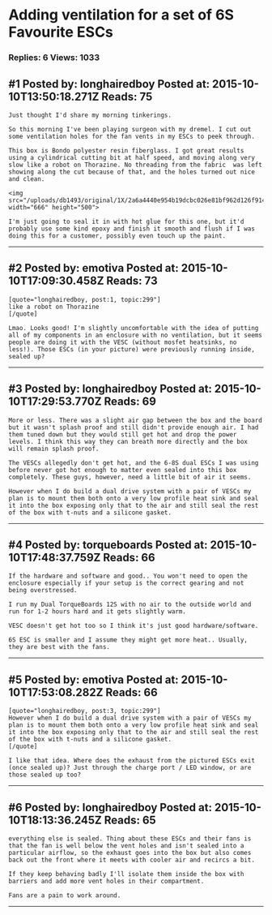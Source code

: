 # Adding ventilation for a set of 6S Favourite ESCs

### Replies: 6 Views: 1033

## \#1 Posted by: longhairedboy Posted at: 2015-10-10T13:50:18.271Z Reads: 75

```
Just thought I'd share my morning tinkerings. 

So this morning I've been playing surgeon with my dremel. I cut out some ventilation holes for the fan vents in my ESCs to peek through. 

This box is Bondo polyester resin fiberglass. I got great results using a cylindrical cutting bit at half speed, and moving along very slow like a robot on Thorazine. No threading from the fabric  was left showing along the cut because of that, and the holes turned out nice and clean. 

<img src="/uploads/db1493/original/1X/2a6a4440e954b19dcbc026e81bf962d126f91469.jpeg" width="666" height="500"> 

I'm just going to seal it in with hot glue for this one, but it'd probably use some kind epoxy and finish it smooth and flush if I was doing this for a customer, possibly even touch up the paint.
```

---
## \#2 Posted by: emotiva Posted at: 2015-10-10T17:09:30.458Z Reads: 73

```
[quote="longhairedboy, post:1, topic:299"]
like a robot on Thorazine
[/quote]

Lmao. Looks good! I'm slightly uncomfortable with the idea of putting all of my components in an enclosure with no ventilation, but it seems people are doing it with the VESC (without mosfet heatsinks, no less!). Those ESCs (in your picture) were previously running inside, sealed up?
```

---
## \#3 Posted by: longhairedboy Posted at: 2015-10-10T17:29:53.770Z Reads: 69

```
More or less. There was a slight air gap between the box and the board but it wasn't splash proof and still didn't provide enough air. I had them tuned down but they would still get hot and drop the power levels. I think this way they can breath more directly and the box will remain splash proof. 

The VESCs allegedly don't get hot, and the 6-8S dual ESCs I was using before never got hot enough to matter even sealed into this box completely. These guys, however, need a little bit of air it seems. 

However when I do build a dual drive system with a pair of VESCs my plan is to mount them both onto a very low profile heat sink and seal it into the box exposing only that to the air and still seal the rest of the box with t-nuts and a silicone gasket.
```

---
## \#4 Posted by: torqueboards Posted at: 2015-10-10T17:48:37.759Z Reads: 66

```
If the hardware and software and good.. You won't need to open the enclosure especially if your setup is the correct gearing and not being overstressed.

I run my Dual TorqueBoards 12S with no air to the outside world and run for 1-2 hours hard and it gets slightly warm.

VESC doesn't get hot too so I think it's just good hardware/software.

6S ESC is smaller and I assume they might get more heat.. Usually, they are best with the fans.
```

---
## \#5 Posted by: emotiva Posted at: 2015-10-10T17:53:08.282Z Reads: 66

```
[quote="longhairedboy, post:3, topic:299"]
However when I do build a dual drive system with a pair of VESCs my plan is to mount them both onto a very low profile heat sink and seal it into the box exposing only that to the air and still seal the rest of the box with t-nuts and a silicone gasket.
[/quote]

I like that idea. Where does the exhaust from the pictured ESCs exit (once sealed up)? Just through the charge port / LED window, or are those sealed up too?
```

---
## \#6 Posted by: longhairedboy Posted at: 2015-10-10T18:13:36.245Z Reads: 65

```
everything else is sealed. Thing about these ESCs and their fans is that the fan is well below the vent holes and isn't sealed into a particular airflow, so the exhaust goes into the box but also comes back out the front where it meets with cooler air and recircs a bit. 

If they keep behaving badly I'll isolate them inside the box with barriers and add more vent holes in their compartment. 

Fans are a pain to work around.
```

---
